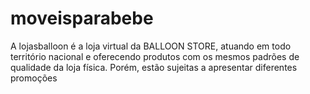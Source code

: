 # moveisparabebe
A lojasballoon é a loja virtual da BALLOON STORE, atuando em todo território nacional e oferecendo produtos com os mesmos padrões de qualidade da loja física. Porém, estão sujeitas a apresentar diferentes promoções
